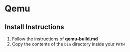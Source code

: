 # Qemu

## Install Instructions

  1. Follow the instructions of **qemu-build.md**
  2. Copy the contents of the `bin` directory inside your `PATH`

